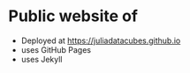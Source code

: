 # Public website of

- Deployed at https://juliadatacubes.github.io
- uses GitHub Pages
- uses Jekyll

